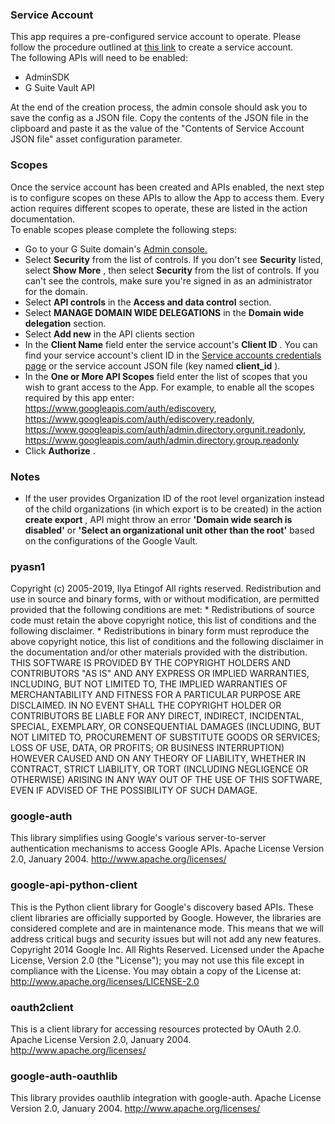 ### Service Account

This app requires a pre-configured service account to operate. Please follow the procedure outlined
at [this link](https://support.google.com/a/answer/7378726?hl=en) to create a service account.\
The following APIs will need to be enabled:

- AdminSDK
- G Suite Vault API

At the end of the creation process, the admin console should ask you to save the config as a JSON
file. Copy the contents of the JSON file in the clipboard and paste it as the value of the "Contents
of Service Account JSON file" asset configuration parameter.

### Scopes

Once the service account has been created and APIs enabled, the next step is to configure scopes on
these APIs to allow the App to access them. Every action requires different scopes to operate, these
are listed in the action documentation.\
To enable scopes please complete the following steps:

- Go to your G Suite domain's [Admin console.](http://admin.google.com/)
- Select **Security** from the list of controls. If you don't see **Security** listed, select
  **Show More** , then select **Security** from the list of controls. If you can't see the
  controls, make sure you're signed in as an administrator for the domain.
- Select **API controls** in the **Access and data control** section.
- Select **MANAGE DOMAIN WIDE DELEGATIONS** in the **Domain wide delegation** section.
- Select **Add new** in the API clients section
- In the **Client Name** field enter the service account's **Client ID** . You can find your
  service account's client ID in the [Service accounts credentials
  page](https://console.developers.google.com/apis/credentials) or the service account JSON file
  (key named **client_id** ).
- In the **One or More API Scopes** field enter the list of scopes that you wish to grant access
  to the App. For example, to enable all the scopes required by this app enter:
  https://www.googleapis.com/auth/ediscovery, https://www.googleapis.com/auth/ediscovery.readonly,
  https://www.googleapis.com/auth/admin.directory.orgunit.readonly,
  https://www.googleapis.com/auth/admin.directory.group.readonly
- Click **Authorize** .

### Notes

- If the user provides Organization ID of the root level organization instead of the child
  organizations (in which export is to be created) in the action **create export** , API might
  throw an error **'Domain wide search is disabled'** or **'Select an organizational unit other
  than the root'** based on the configurations of the Google Vault.

### pyasn1

Copyright (c) 2005-2019, Ilya Etingof All rights reserved. Redistribution and use in source and
binary forms, with or without modification, are permitted provided that the following conditions are
met: * Redistributions of source code must retain the above copyright notice, this list of
conditions and the following disclaimer. * Redistributions in binary form must reproduce the above
copyright notice, this list of conditions and the following disclaimer in the documentation and/or
other materials provided with the distribution. THIS SOFTWARE IS PROVIDED BY THE COPYRIGHT HOLDERS
AND CONTRIBUTORS "AS IS" AND ANY EXPRESS OR IMPLIED WARRANTIES, INCLUDING, BUT NOT LIMITED TO, THE
IMPLIED WARRANTIES OF MERCHANTABILITY AND FITNESS FOR A PARTICULAR PURPOSE ARE DISCLAIMED. IN NO
EVENT SHALL THE COPYRIGHT HOLDER OR CONTRIBUTORS BE LIABLE FOR ANY DIRECT, INDIRECT, INCIDENTAL,
SPECIAL, EXEMPLARY, OR CONSEQUENTIAL DAMAGES (INCLUDING, BUT NOT LIMITED TO, PROCUREMENT OF
SUBSTITUTE GOODS OR SERVICES; LOSS OF USE, DATA, OR PROFITS; OR BUSINESS INTERRUPTION) HOWEVER
CAUSED AND ON ANY THEORY OF LIABILITY, WHETHER IN CONTRACT, STRICT LIABILITY, OR TORT (INCLUDING
NEGLIGENCE OR OTHERWISE) ARISING IN ANY WAY OUT OF THE USE OF THIS SOFTWARE, EVEN IF ADVISED OF THE
POSSIBILITY OF SUCH DAMAGE.

### google-auth

This library simplifies using Google's various server-to-server authentication mechanisms to access
Google APIs. Apache License Version 2.0, January 2004. http://www.apache.org/licenses/

### google-api-python-client

This is the Python client library for Google's discovery based APIs. These client libraries are
officially supported by Google. However, the libraries are considered complete and are in
maintenance mode. This means that we will address critical bugs and security issues but will not add
any new features. Copyright 2014 Google Inc. All Rights Reserved. Licensed under the Apache License,
Version 2.0 (the "License"); you may not use this file except in compliance with the License. You
may obtain a copy of the License at: http://www.apache.org/licenses/LICENSE-2.0

### oauth2client

This is a client library for accessing resources protected by OAuth 2.0. Apache License Version 2.0,
January 2004. http://www.apache.org/licenses/

### google-auth-oauthlib

This library provides oauthlib integration with google-auth. Apache License Version 2.0, January
2004\. http://www.apache.org/licenses/
